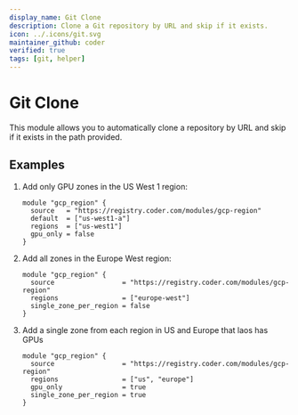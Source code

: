 ```yaml
---
display_name: Git Clone
description: Clone a Git repository by URL and skip if it exists.
icon: ../.icons/git.svg
maintainer_github: coder
verified: true
tags: [git, helper]
---
```

# Git Clone

This module allows you to automatically clone a repository by URL and skip if it
exists in the path provided.

## Examples

1. Add only GPU zones in the US West 1 region:

    ```hcl
    module "gcp_region" {
      source   = "https://registry.coder.com/modules/gcp-region"
      default  = ["us-west1-a"]
      regions  = ["us-west1"]
      gpu_only = false
    }
    ```

2. Add all zones in the Europe West region:

    ```hcl
    module "gcp_region" {
      source                 = "https://registry.coder.com/modules/gcp-region"
      regions                = ["europe-west"]
      single_zone_per_region = false
    }
    ```

3. Add a single zone from each region in US and Europe that laos has GPUs

    ```hcl
    module "gcp_region" {
      source                 = "https://registry.coder.com/modules/gcp-region"
      regions                = ["us", "europe"]
      gpu_only               = true
      single_zone_per_region = true
    }
    ```
